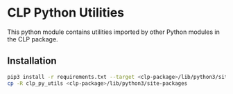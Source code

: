 # CLP Python Utilities

This python module contains utilities imported by other Python modules in the CLP package.

## Installation

```bash
pip3 install -r requirements.txt --target <clp-package>/lib/python3/site-packages
cp -R clp_py_utils <clp-package>/lib/python3/site-packages
```
